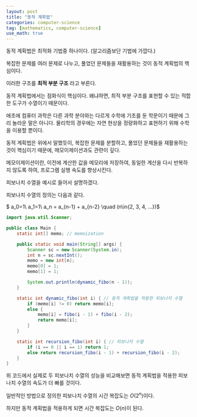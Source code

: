 ```yaml
---
layout: post
title: "동적 계획법"
categories: computer-science
tag: [mathematics, computer-science]
use_math: true
---
```


동적 계획법은 최적화 기법중 하나이다. (알고리즘보단 기법에 가깝다.)

복잡한 문제를 여러 문제로 나누고, 풀었던 문제들을 재활용하는 것이 동적 계획법의 핵심이다.

이러한 구조를 **최적 부분 구조** 라고 부른다.

동적 계획법에서는 점화식이 핵심이다.
왜냐하면, 최적 부분 구조를 표현할 수 있는 적합한 도구가 수열이기 때문이다.

애초에 컴퓨터 과학은 다른 과학 분야와는 다르게 수학에 기초를 둔 학문이기 때문에 그리 놀라운 말은 아니다. 물리학의 경우에는 자연 현상을 정량화하고 표현하기 위해 수학을 이용할 뿐이다.

동적 계획법은 위에서 말했듯이, 복잡한 문제를 분할하고, 풀었던 문제들을 재활용하는 것이 핵심이기 때문에, 메모이제이션과도 관련이 깊다.

메모이제이션이란, 이전에 계산한 값을 메모리에 저장하여, 동일한 계산을 다시 반복하지 않도록 하여, 프로그램 실행 속도를 향상시킨다.

피보나치 수열을 예시로 들어서 설명하겠다.

피보나치 수열의 정의는 다음과 같다.

$
a_0=1\\
a_1=1\\
a_n = a_{n-1} + a_{n-2} \quad (n\in\{2, 3, 4, ...\})$

```java
import java.util.Scanner;

public class Main {
    static int[] memo; // memoization

    public static void main(String[] args) {
        Scanner sc = new Scanner(System.in);
        int n = sc.nextInt();
        memo = new int[n];
        memo[0] = 1;
        memo[1] = 1;

        System.out.println(dynamic_fibo(n - 1));
    }

    static int dynamic_fibo(int i) { // 동적 계획법을 적용한 피보나치 수열
        if (memo[i] != 0) return memo[i];
        else {
            memo[i] = fibo(i - 1) + fibo(i - 2);
            return memo[i];
        }
    }

    static int recursion_fibo(int i) { // 피보나치 수열
        if (i == 0 || i == 1) return 1;
        else return recursion_fibo(i - 1) + recursion_fibo(i - 2);
    }
}
```

위 코드에서 실제로 두 피보나치 수열의 성능을 비교해보면 동적 계획법을 적용한 피보나치 수열의 속도가 더 빠를 것이다.

일반적인 방법으로 정의한 피보나치 수열의 시간 복잡도는 $O(2^n)$이다.

하지만 동적 계획법을 적용하게 되면 시간 복잡도는 $O(n)$이 된다.
